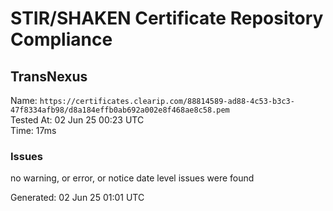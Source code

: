 # STIR/SHAKEN Certificate Repository Compliance

## TransNexus

Name: `https://certificates.clearip.com/88814589-ad88-4c53-b3c3-47f8334afb98/d8a184effb0ab692a002e8f468ae8c58.pem`\
Tested At: 02 Jun 25 00:23 UTC\
Time: 17ms

### Issues

no warning, or error, or notice date level issues were found

Generated: 02 Jun 25 01:01 UTC